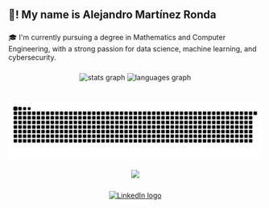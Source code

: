 <h2 align="left">👋! My name is Alejandro Martínez Ronda</h2>

###

<p align="left">🎓 I'm currently pursuing a degree in Mathematics and Computer Engineering, with a strong passion for data science, machine learning, and cybersecurity.</p>

###

<div align="center">
  <img src="https://github-readme-stats.vercel.app/api?username=alejandromtnz&hide_title=true&hide_rank=false&show_icons=true&include_all_commits=true&count_private=true&disable_animations=false&theme=gotham&locale=en&hide_border=false" height="150" alt="stats graph"  />
  <img src="https://github-readme-stats.vercel.app/api/top-langs?username=alejandromtnz&locale=en&hide_title=false&layout=compact&card_width=320&langs_count=5&theme=gotham&hide_border=false" height="150" alt="languages graph"  />
</div>

###

<br clear="both">

<img src="https://raw.githubusercontent.com/alejandromtnz/alejandromtnz/output/snake.svg" alt="Snake animation" />

###

<div align="center">
  <img src="https://profile-counter.glitch.me/alejandromtnz/count.svg?"  />
</div>

###

<div align="center">
  <a href="https://www.linkedin.com/in/alejandromtnz/" target="_blank">
    <img src="https://raw.githubusercontent.com/maurodesouza/profile-readme-generator/master/src/assets/icons/social/linkedin/default.svg" width="52" height="40" alt="LinkedIn logo" />
  </a>
</div>


###
